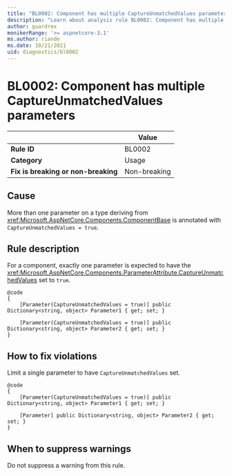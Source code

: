 ```yaml
---
title: "BL0002: Component has multiple CaptureUnmatchedValues parameters"
description: "Learn about analysis rule BL0002: Component has multiple CaptureUnmatchedValues parameters"
author: guardrex
monikerRange: '>= aspnetcore-3.1'
ms.author: riande
ms.date: 10/21/2021
uid: diagnostics/bl0002
---
```

# BL0002: Component has multiple CaptureUnmatchedValues parameters

|                                     | Value        |
| -                                   | -            |
| **Rule ID**                         | BL0002       |
| **Category**                        | Usage        |
| **Fix is breaking or non-breaking** | Non-breaking |

## Cause

More than one parameter on a type deriving from <xref:Microsoft.AspNetCore.Components.ComponentBase> is annotated with `CaptureUnmatchedValues = true`.

## Rule description

For a component, exactly one parameter is expected to have the <xref:Microsoft.AspNetCore.Components.ParameterAttribute.CaptureUnmatchedValues> set to `true`.

```razor
@code
{
    [Parameter(CaptureUnmatchedValues = true)] public Dictionary<string, object> Parameter1 { get; set; }

    [Parameter(CaptureUnmatchedValues = true)] public Dictionary<string, object> Parameter2 { get; set; }
}
```

## How to fix violations

Limit a single parameter to have `CaptureUnmatchedValues` set.

```razor
@code
{
    [Parameter(CaptureUnmatchedValues = true)] public Dictionary<string, object> Parameter1 { get; set; }

    [Parameter] public Dictionary<string, object> Parameter2 { get; set; }
}
```

## When to suppress warnings

Do not suppress a warning from this rule.
